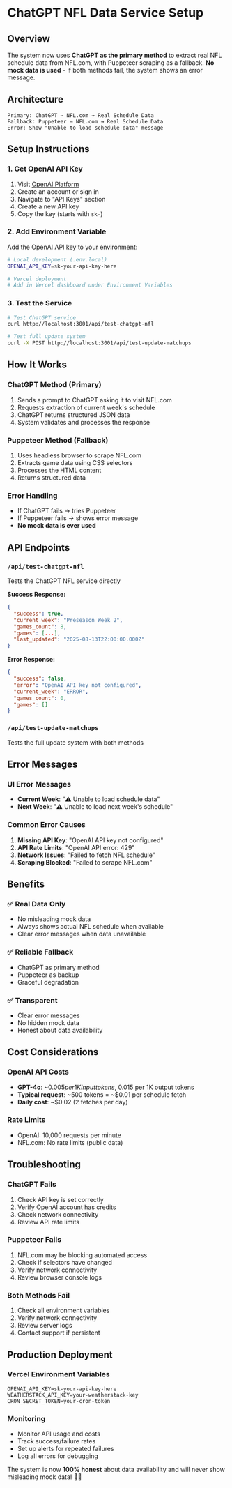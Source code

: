 # ChatGPT NFL Data Service Setup

## Overview

The system now uses **ChatGPT as the primary method** to extract real NFL schedule data from NFL.com, with Puppeteer scraping as a fallback. **No mock data is used** - if both methods fail, the system shows an error message.

## Architecture

```
Primary: ChatGPT → NFL.com → Real Schedule Data
Fallback: Puppeteer → NFL.com → Real Schedule Data
Error: Show "Unable to load schedule data" message
```

## Setup Instructions

### 1. Get OpenAI API Key

1. Visit [OpenAI Platform](https://platform.openai.com/)
2. Create an account or sign in
3. Navigate to "API Keys" section
4. Create a new API key
5. Copy the key (starts with `sk-`)

### 2. Add Environment Variable

Add the OpenAI API key to your environment:

```bash
# Local development (.env.local)
OPENAI_API_KEY=sk-your-api-key-here

# Vercel deployment
# Add in Vercel dashboard under Environment Variables
```

### 3. Test the Service

```bash
# Test ChatGPT service
curl http://localhost:3001/api/test-chatgpt-nfl

# Test full update system
curl -X POST http://localhost:3001/api/test-update-matchups
```

## How It Works

### ChatGPT Method (Primary)
1. Sends a prompt to ChatGPT asking it to visit NFL.com
2. Requests extraction of current week's schedule
3. ChatGPT returns structured JSON data
4. System validates and processes the response

### Puppeteer Method (Fallback)
1. Uses headless browser to scrape NFL.com
2. Extracts game data using CSS selectors
3. Processes the HTML content
4. Returns structured data

### Error Handling
- If ChatGPT fails → tries Puppeteer
- If Puppeteer fails → shows error message
- **No mock data is ever used**

## API Endpoints

### `/api/test-chatgpt-nfl`
Tests the ChatGPT NFL service directly

**Success Response:**
```json
{
  "success": true,
  "current_week": "Preseason Week 2",
  "games_count": 8,
  "games": [...],
  "last_updated": "2025-08-13T22:00:00.000Z"
}
```

**Error Response:**
```json
{
  "success": false,
  "error": "OpenAI API key not configured",
  "current_week": "ERROR",
  "games_count": 0,
  "games": []
}
```

### `/api/test-update-matchups`
Tests the full update system with both methods

## Error Messages

### UI Error Messages
- **Current Week**: "⚠️ Unable to load schedule data"
- **Next Week**: "⚠️ Unable to load next week's schedule"

### Common Error Causes
1. **Missing API Key**: "OpenAI API key not configured"
2. **API Rate Limits**: "OpenAI API error: 429"
3. **Network Issues**: "Failed to fetch NFL schedule"
4. **Scraping Blocked**: "Failed to scrape NFL.com"

## Benefits

### ✅ Real Data Only
- No misleading mock data
- Always shows actual NFL schedule when available
- Clear error messages when data unavailable

### ✅ Reliable Fallback
- ChatGPT as primary method
- Puppeteer as backup
- Graceful degradation

### ✅ Transparent
- Clear error messages
- No hidden mock data
- Honest about data availability

## Cost Considerations

### OpenAI API Costs
- **GPT-4o**: ~$0.005 per 1K input tokens, ~$0.015 per 1K output tokens
- **Typical request**: ~500 tokens = ~$0.01 per schedule fetch
- **Daily cost**: ~$0.02 (2 fetches per day)

### Rate Limits
- OpenAI: 10,000 requests per minute
- NFL.com: No rate limits (public data)

## Troubleshooting

### ChatGPT Fails
1. Check API key is set correctly
2. Verify OpenAI account has credits
3. Check network connectivity
4. Review API rate limits

### Puppeteer Fails
1. NFL.com may be blocking automated access
2. Check if selectors have changed
3. Verify network connectivity
4. Review browser console logs

### Both Methods Fail
1. Check all environment variables
2. Verify network connectivity
3. Review server logs
4. Contact support if persistent

## Production Deployment

### Vercel Environment Variables
```
OPENAI_API_KEY=sk-your-api-key-here
WEATHERSTACK_API_KEY=your-weatherstack-key
CRON_SECRET_TOKEN=your-cron-token
```

### Monitoring
- Monitor API usage and costs
- Track success/failure rates
- Set up alerts for repeated failures
- Log all errors for debugging

The system is now **100% honest** about data availability and will never show misleading mock data! 🏈✨
